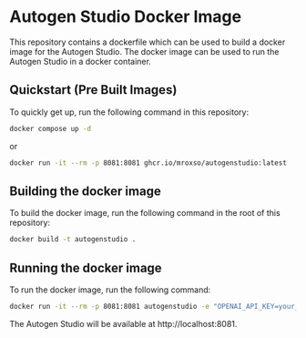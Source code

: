 # Autogen Studio Docker Image

This repository contains a dockerfile which can be used to build a docker image for the Autogen Studio. The docker image can be used to run the Autogen Studio in a docker container.

## Quickstart (Pre Built Images)

To quickly get up, run the following command in this repository:

```bash
docker compose up -d
```

or

```bash
docker run -it --rm -p 8081:8081 ghcr.io/mroxso/autogenstudio:latest
```

## Building the docker image

To build the docker image, run the following command in the root of this repository:

```bash
docker build -t autogenstudio .
```

## Running the docker image

To run the docker image, run the following command:

```bash
docker run -it --rm -p 8081:8081 autogenstudio -e "OPENAI_API_KEY=your_openai_api_key"
```

The Autogen Studio will be available at http://localhost:8081.
